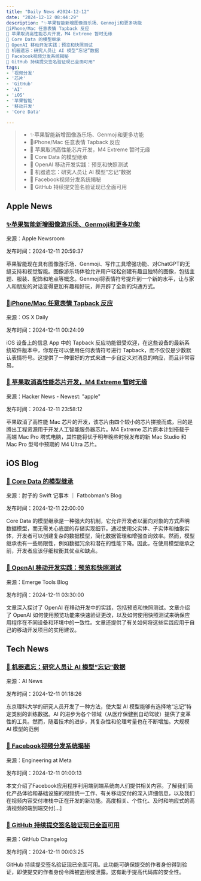 ```yaml
---
title: "Daily News #2024-12-12"
date: "2024-12-12 08:44:29"
description: "✨苹果智能新增图像游乐场、Genmoji和更多功能
🎉iPhone/Mac 任意表情 Tapback 反应
🤯 苹果取消高性能芯片开发，M4 Extreme 暂时无缘
🌟 Core Data 的模型继承
🌟 OpenAI 移动开发实践：预览和快照测试
🌟 机器遗忘：研究人员让 AI 模型“忘记”数据
🧐 Facebook视频分发系统揭秘
🎉 GitHub 持续提交签名验证现已全面可用"
tags: 
- '视频分发'
- '芯片'
- 'GitHub'
- 'AI'
- 'iOS'
- '苹果智能'
- '移动开发'
- 'Core Data'

---
```


> - ✨苹果智能新增图像游乐场、Genmoji和更多功能
> - 🎉iPhone/Mac 任意表情 Tapback 反应
> - 🤯 苹果取消高性能芯片开发，M4 Extreme 暂时无缘
> - 🌟 Core Data 的模型继承
> - 🌟 OpenAI 移动开发实践：预览和快照测试
> - 🌟 机器遗忘：研究人员让 AI 模型“忘记”数据
> - 🧐 Facebook视频分发系统揭秘
> - 🎉 GitHub 持续提交签名验证现已全面可用

## Apple News

### [✨苹果智能新增图像游乐场、Genmoji和更多功能](https://www.apple.com/newsroom/2024/12/apple-intelligence-now-features-image-playground-genmoji-and-more/)

来源：Apple Newsroom

发布时间：2024-12-11 20:59:37

苹果智能现在具有图像游乐场、Genmoji、写作工具增强功能、对ChatGPT的无缝支持和视觉智能。图像游乐场体验允许用户轻松创建有趣且独特的图像，包括主题、服装、配饰和地点等概念。Genmoji将表情符号提升到一个新的水平，让与家人和朋友的对话变得更加有趣和好玩，并开辟了全新的沟通方式。

### [🎉iPhone/Mac 任意表情 Tapback 反应](https://osxdaily.com/2024/12/10/how-use-any-emoji-tapback-reaction-iphone-mac/)

来源：OS X Daily

发布时间：2024-12-11 00:24:09

iOS 设备上的信息 App 中的 Tapback 反应功能很受欢迎，在这些设备的最新系统软件版本中，你现在可以使用任何表情符号进行 Tapback，而不仅仅是少数默认表情符号。这提供了一种很好的方式来进一步自定义对消息的响应，而且非常容易。

### [🤯 苹果取消高性能芯片开发，M4 Extreme 暂时无缘](https://www.macrumors.com/2024/12/11/m4-extreme-chip-unlikely/)

来源：Hacker News - Newest: "apple"

发布时间：2024-12-11 23:58:12

苹果取消了高性能 Mac 芯片的开发，该芯片由四个较小的芯片拼接而成，目的是腾出工程资源用于开发人工智能服务器芯片。M4 Extreme 芯片原本计划搭载于高端 Mac Pro 塔式电脑，其性能将优于明年晚些时候发布的新 Mac Studio 和 Mac Pro 型号中预期的 M4 Ultra 芯片。

## iOS Blog

### [🌟 Core Data 的模型继承](https://fatbobman.com/zh/posts/model-inheritance-in-core-data/)

来源：肘子的 Swift 记事本 ｜ Fatbobman's Blog

发布时间：2024-12-11 22:00:00

Core Data 的模型继承是一种强大的机制，它允许开发者以面向对象的方式声明数据模型，而无需关心底层的存储实现细节。通过使用父实体、子实体和抽象实体，开发者可以创建复杂的数据模型，简化数据管理和增强查询效率。然而，模型继承也有一些局限性，例如数据冗余和潜在的性能下降。因此，在使用模型继承之前，开发者应该仔细权衡其优点和缺点。

### [🌟 OpenAI 移动开发实践：预览和快照测试](https://www.emergetools.com/blog/posts/openai-on-mobile-development-previews-and-snapshot-testing)

来源：Emerge Tools Blog

发布时间：2024-12-11 03:30:00

文章深入探讨了 OpenAI 在移动开发中的实践，包括预览和快照测试。文章介绍了 OpenAI 如何使用预览功能来快速验证更改，以及如何使用快照测试来确保应用程序在不同设备和环境中的一致性。文章还提供了有关如何将这些实践应用于自己的移动开发项目的实用建议。

## Tech News

### [🌟 机器遗忘：研究人员让 AI 模型“忘记”数据](https://www.artificialintelligence-news.com/news/machine-unlearning-researchers-ai-models-forget-data/?utm_source=rss&utm_medium=rss&utm_campaign=machine-unlearning-researchers-ai-models-forget-data)

来源：AI News

发布时间：2024-12-11 01:18:26

东京理科大学的研究人员开发了一种方法，使大型 AI 模型能够有选择地“忘记”特定类别的训练数据。AI 的进步为各个领域（从医疗保健到自动驾驶）提供了变革性的工具。然而，随着技术的进步，其复杂性和伦理考量也在不断增加。大规模 AI 模型的范例

### [🧐 Facebook视频分发系统揭秘](https://engineering.fb.com/2024/12/10/video-engineering/inside-facebooks-video-delivery-system/)

来源：Engineering at Meta

发布时间：2024-12-11 01:00:13

本文介绍了Facebook应用程序利用端到端系统向人们提供相关内容。了解我们简化产品体验和基础设施的视频统一工作、有关移动交付的深入详细信息，以及我们在视频内容交付堆栈中正在开发的新功能。高度相关、个性化、及时和响应式的高清视频的端到端交付[...]

### [🎉 GitHub 持续提交签名验证现已全面可用](https://github.blog/changelog/2024-12-10-persistent-commit-signature-verification-is-generally-available)

来源：GitHub Changelog

发布时间：2024-12-11 00:03:25

GitHub 持续提交签名验证现已全面可用。此功能可确保提交的作者身份得到验证，即使提交的作者身份令牌被盗用或泄露。这有助于提高代码库的安全性。
